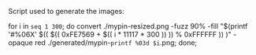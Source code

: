 Script used to generate the images:

for i in `seq 1 300`; do convert ./mypin-resized.png -fuzz 90% -fill "$(printf '#%06X' $(( $(( 0xFE7569 + $(( i * 11117 * 300 )) )) % 0xFFFFFF )) )" -opaque red ./generated/mypin-`printf %03d $i`.png; done;

